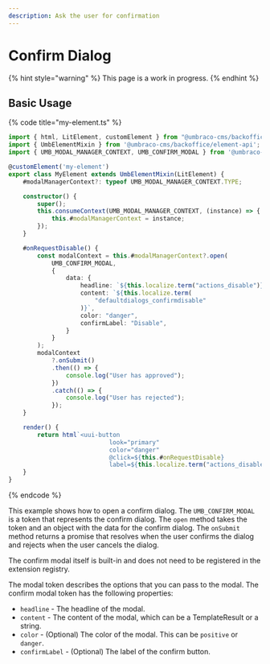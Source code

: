 ```yaml
---
description: Ask the user for confirmation
---
```


# Confirm Dialog

{% hint style="warning" %}
This page is a work in progress.&#x20;
{% endhint %}

## Basic Usage

{% code title="my-element.ts" %}
```typescript
import { html, LitElement, customElement } from "@umbraco-cms/backoffice/external/lit";
import { UmbElementMixin } from '@umbraco-cms/backoffice/element-api';
import { UMB_MODAL_MANAGER_CONTEXT, UMB_CONFIRM_MODAL } from '@umbraco-cms/backoffice/modal';

@customElement('my-element')
export class MyElement extends UmbElementMixin(LitElement) {
    #modalManagerContext?: typeof UMB_MODAL_MANAGER_CONTEXT.TYPE;

    constructor() {
        super();
        this.consumeContext(UMB_MODAL_MANAGER_CONTEXT, (instance) => {
            this.#modalManagerContext = instance;
        });
    }

    #onRequestDisable() {
        const modalContext = this.#modalManagerContext?.open(
            UMB_CONFIRM_MODAL,
            {
                data: {
                    headline: `${this.localize.term("actions_disable")}`,
                    content: `${this.localize.term(
                        "defaultdialogs_confirmdisable"
                    )}`,
                    color: "danger",
                    confirmLabel: "Disable",
                }
            }
        );
        modalContext
            ?.onSubmit()
            .then(() => {
                console.log("User has approved");
            })
            .catch(() => {
                console.log("User has rejected");
            });
    }

    render() {
        return html`<uui-button
                            look="primary"
                            color="danger"
                            @click=${this.#onRequestDisable}
                            label=${this.localize.term("actions_disable")}></uui-button>`;
    }
}
```
{% endcode %}

This example shows how to open a confirm dialog. The `UMB_CONFIRM_MODAL` is a token that represents the confirm dialog. The `open` method takes the token and an object with the data for the confirm dialog. The `onSubmit` method returns a promise that resolves when the user confirms the dialog and rejects when the user cancels the dialog.

The confirm modal itself is built-in and does not need to be registered in the extension registry.

The modal token describes the options that you can pass to the modal. The confirm modal token has the following properties:

- `headline` - The headline of the modal.
- `content` - The content of the modal, which can be a TemplateResult or a string.
- `color` - (Optional) The color of the modal. This can be `positive` or `danger`.
- `confirmLabel` - (Optional) The label of the confirm button.
